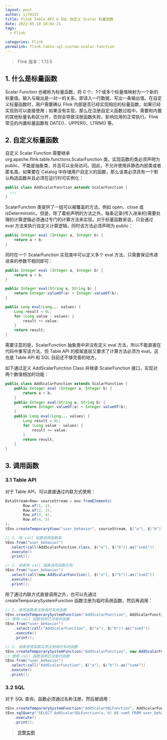 ```yaml
---
layout: post
author: sjf0115
title: Flink Table API & SQL 自定义 Scalar 标量函数
date: 2022-05-18 10:02:21
tags:
  - Flink

categories: Flink
permalink: flink-table-sql-custom-scalar-function
---
```


> Flink 版本：1.13.5

## 1. 什么是标量函数

Scalar Function 也被称为标量函数，将 0 个、1个或多个标量值映射为一个新的标量值。输入与输出是一对一的关系，即读入一行数据，写出一条输出值。在自定义标量函数时，用户需要确认 Flink 内部是否已经实现相应的标量函数，如果已经实现则可以直接使用；如果没有实现，那么在注册自定义函数过程中，需要和内置的其他标量名称区分开，否则会导致注册函数失败，影响应用的正常执行。Flink 常见的内置标量函数有 DATE()、UPPER()、LTRIM() 等。

## 2. 自定义标量函数

自定义 Scalar Function 需要继承 org.apache.flink.table.functions.ScalarFunction 类。实现函数的类必须声明为 public、不能是抽象类，并且可以全局访问。因此，不允许使用非静态内部类或者匿名类。如果要在 Catalog 中存储用户自定义的函数，那么该类必须具有一个默认构造函数并且必须在运行时可实例化：
```java
public class AddScalarFunction extends ScalarFunction {
  ...
}
```

ScalarFunction 类提供了一组可以被覆盖的方法，例如 open、close 或 isDeterministic。但是，除了着些声明的方法之外，每条记录(传入进来的)需要处理的计算逻辑必须通过专门的计算方法来实现。对于标量函数来说，只会通过 eval 方法来执行自定义计算逻辑，同时该方法必须声明为 public：
```java
public Integer eval (Integer a, Integer b) {
    return a + b;
}
```
同时在一个 ScalarFunction 实现类中可以定义多个 eval 方法，只需要保证传递进来的参数不相同即可：
```java
public Integer eval (Integer a, Integer b) {
    return a + b;
}

public Integer eval(String a, String b) {
    return Integer.valueOf(a) + Integer.valueOf(b);
}

public Long eval(Long... values) {
    Long result = 0L;
    for (Long value : values) {
        result += value;
    }
    return result;
}
```
需要注意的是，ScalarFunction 抽象类中并没有定义 eval 方法，所以不能直接在代码中重写该方法，但 Table API 的框架底层又要求了计算方法必须为 eval。这也是 Table API 和 SQL 目前还不够完善的地方。

如下通过定义 AddScalarFunction Class 并继承 ScalarFunction 接口，实现对两个数值相加的功能：
```java
public class AddScalarFunction extends ScalarFunction {
    public Integer eval (Integer a, Integer b) {
        return a + b;
    }
    public Integer eval(String a, String b) {
        return Integer.valueOf(a) + Integer.valueOf(b);
    }
    public Long eval(Long... values) {
        Long result = 0L;
        for (Long value : values) {
            result += value;
        }
        return result;
    }
}
```

## 3. 调用函数

### 3.1 Table API

对于 Table API，可以直接通过内联方式使用：
```java
DataStream<Row> sourceStream = env.fromElements(
        Row.of(1, 2),
        Row.of(2, 3),
        Row.of(3, 4),
        Row.of(4, 5)
);
tEnv.createTemporaryView("user_behavior", sourceStream, $("a"), $("b"));

// 1. 用 call 函数调用函数类
tEnv.from("user_behavior")
  .select(call(AddScalarFunction.class, $("a"), $("b")).as("sum1"))
  .execute()
  .print();

// 2. 或者用 call 函数调用函数实例
tEnv.from("user_behavior")
  .select(call(new AddScalarFunction(), $("a"), $("b")).as("sum2"))
  .execute()
  .print();
```

除了通过内联方式直接调用之外，也可以先通过 createTemporarySystemFunction 函数注册为临时系统函数，然后再调用：
```java
// 1. 使用函数类注册临时系统函数
tEnv.createTemporarySystemFunction("AddScalarFunction", AddScalarFunction.class);
// 使用 call 函数调用已注册的函数
tEnv.from("user_behavior")
    .select(call("AddScalarFunction", $("a"), $("b")).as("sum3"))
    .execute()
    .print();

// 2. 或者使用函数实例注册临时系统函数
tEnv.createTemporarySystemFunction("AddScalarFunction", new AddScalarFunction());
// 使用 call 函数调用已注册的函数
tEnv.from("user_behavior")
  .select(call("AddScalarFunction", $("a"), $("b")).as("sum4"))
  .execute()
  .print();
```

### 3.2 SQL

对于 SQL 查询，函数必须通过名称注册，然后被调用：
```java
tEnv.createTemporarySystemFunction("AddScalarSQLFunction", AddScalarFunction.class);
tEnv.sqlQuery("SELECT AddScalarSQLFunction(a, b) AS sum5 FROM user_behavior")
    .execute()
    .print();
```

> [完整实例](https://github.com/sjf0115/data-example/blob/master/flink-example/src/main/java/com/flink/example/table/function/custom/CustomFunctionCallExample.java)
